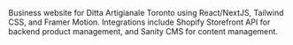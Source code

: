 Business website for Ditta Artigianale Toronto using React/NextJS, Tailwind CSS, and Framer Motion. Integrations include Shopify Storefront API for backend product management, and Sanity CMS for content management.
